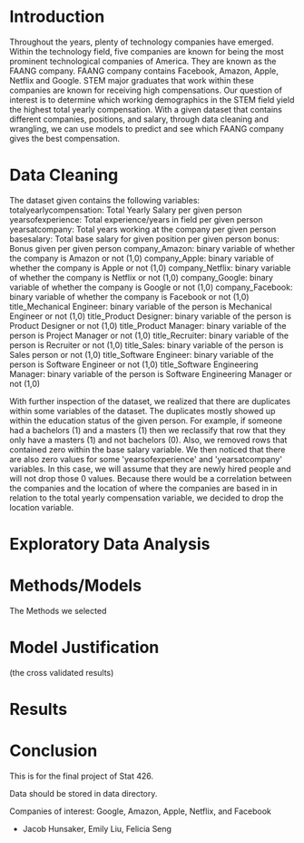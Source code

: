 # Introduction

Throughout the years, plenty of technology companies have emerged. Within the technology field, five companies are known for being the most prominent technological companies of America. They are known as the FAANG company. FAANG company contains Facebook, Amazon, Apple, Netflix and Google. STEM major graduates that work within these companies are known for receiving high compensations. Our question of interest is to determine which working demographics in the STEM field yield the highest total yearly compensation.
With a given dataset that contains different companies, positions, and salary, through data cleaning and wrangling, we can use models to predict and see which FAANG company gives the best compensation. 

# Data Cleaning

The dataset given contains the following variables:
totalyearlycompensation: Total Yearly Salary per given person
yearsofexperience: Total experience/years in field per given person
yearsatcompany: Total years working at the company per given person
basesalary: Total base salary for given position per given person
bonus: Bonus given per given person
company_Amazon: binary variable of whether the company is Amazon or not (1,0)
company_Apple: binary variable of whether the company is Apple or not (1,0)
company_Netflix: binary variable of whether the company is Netflix or not (1,0)
company_Google: binary variable of whether the company is Google or not (1,0)
company_Facebook: binary variable of whether the company is Facebook or not (1,0)
title_Mechanical Engineer: binary variable of the person is Mechanical Engineer or not (1,0)
title_Product Designer: binary variable of the person is Product Designer or not (1,0)
title_Product Manager: binary variable of the person is Project Manager or not (1,0)
title_Recruiter: binary variable of the person is Recruiter or not (1,0)
title_Sales: binary variable of the person is Sales person or not (1,0)
title_Software Engineer: binary variable of the person is Software Engineer or not (1,0)
title_Software Engineering Manager: binary variable of the person is Software Engineering Manager or not (1,0)


With further inspection of the dataset, we realized that there are duplicates within some variables of the dataset. The duplicates mostly showed up within the education status of the given person. For example, if someone had a bachelors (1) and a masters (1) then we reclassify that row that they only have a masters (1) and not bachelors (0).
Also, we removed rows that contained zero within the base salary variable. We then noticed that there are also zero values for some 'yearsofexperience' and 'yearsatcompany' variables. In this case, we will assume that they are newly hired people and will not drop those 0 values. Because there would be a correlation between the companies and the location of where the companies are based in in relation to the total yearly compensation variable, we decided to drop the location variable.


# Exploratory Data Analysis



# Methods/Models
The Methods we selected

# Model Justification
(the cross validated results)


# Results


# Conclusion

This is for the final project of Stat 426.

Data should be stored in data directory.

Companies of interest: Google, Amazon, Apple, Netflix, and Facebook

- Jacob Hunsaker, Emily Liu, Felicia Seng
